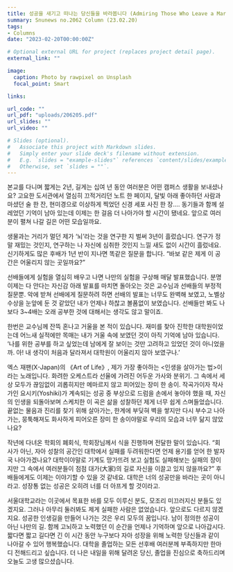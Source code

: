 ```yaml
---
title: 성공을 새기고 떠나는 당신들을 바라봅니다 (Admiring Those Who Leave a Mark of Success and Move On)
summary: Snunews no.2062 Column (23.02.20)
tags:
- Columns
date: "2023-02-20T00:00:00Z"

# Optional external URL for project (replaces project detail page).
external_link: ""

image:
  caption: Photo by rawpixel on Unsplash
  focal_point: Smart

links: 

url_code: ""
url_pdf: "uploads/206205.pdf"
url_slides: ""
url_video: ""

# Slides (optional).
#   Associate this project with Markdown slides.
#   Simply enter your slide deck's filename without extension.
#   E.g. `slides = "example-slides"` references `content/slides/example-slides.md`.
#   Otherwise, set `slides = ""`.
---
```


  <p>본교를 다니며 짧게는 2년, 길게는 십여 년 동안 여러분은 어떤 캠퍼스 생활을 보내셨나요? 고요한 도서관에서 열심히 끄적거리던 노트 한 페이지, 달빛 아래 좋아하던 사람과 마셨던 술 한 잔, 현미경으로 이상하게 찍었던 신경 세포 사진 한 장…. 동기들과 함께 설레었던 기억이 남아 있는데 이제는 한 걸음 더 나아가야 할 시간이 됐네요. 앞으로 여러분이 펼쳐 나갈 길은 어떤 모습일까요.</p>

  <p>생물과는 거리가 멀던 제가 ‘뇌’라는 것을 연구한 지 벌써 3년이 흘렀습니다. 연구가 정말 재밌는 것인지, 연구하는 나 자신에 심취한 것인지 느낄 새도 없이 시간이 흘렀네요. 신기하게도 많은 후배가 1년 반이 지나면 똑같은 질문을 합니다. “바보 같은 제게 이 공간은 어울리지 않는 곳일까요?”</p>

  <p>선배들에게 실험을 열심히 배우고 나면 나만의 실험을 구상해 매달 발표했습니다. 분명 이제는 다 안다는 자신감 아래 발표를 마치면 돌아오는 것은 교수님과 선배들의 부정적 질문뿐. 악에 받쳐 선배에게 질문하려 하면 선배의 발표는 너무도 완벽해 보였고, 노벨상 수상을 눈앞에 둔 것 같았던 내가 언제나 하찮고 볼품없이 보였습니다. 선배들만 봐도 나보다 3~4배는 오래 공부한 것에 대해서는 생각도 않고 말이죠.</p>

  <p>한번은 교수님께 잔뜩 혼나고 거울을 본 적이 있습니다. 재미를 찾아 진학한 대학원이었는데 어느새 실적에만 목매는 내가 거울 속에 보였던 것이 아직 기억에 남아 있습니다. ‘나를 위한 공부를 하고 싶었는데 남에게 잘 보이는 것만 고려하고 있었던 것이 아니었을까. 아! 내 생각이 처음과 달라져서 대학원이 어울리지 않아 보였구나.’</p>

  <p>엑스 재팬(X-Japan)의 《Art of Life》, 제가 가장 좋아하는 <인생을 살아가는 법>이라는 노래입니다. 화려한 오케스트라 선율에 가려진 어두운 가사와 분위기. 그 속에서 세상 모두가 끊임없이 괴롭히지만 메마르지 않고 피어있는 장미 한 송이. 작곡가이자 작사가인 요시키(Yoshiki)가 계속되는 성공 중 부상으로 드럼을 손에서 놓아야 했을 때, 자신의 인생을 되돌아보며 스케치한 이 곡은 삶을 성찰하던 제게 너무 쉽게 스며들었습니다. 끝없는 물음과 진리를 찾기 위해 살아가는, 한계에 부딪혀 벽을 쌓지만 다시 부수고 나아가는, 뭉툭해져도 화사하게 피어오른 장미 한 송이야말로 우리의 모습과 너무 닮지 않았나요?</p>

  <p>작년에 다녀온 학회의 폐회식, 학회장님께서 식을 진행하며 전달한 말이 있습니다. “회사가 아닌, 자아 성찰의 공간인 대학에서 실패를 두려워한다면 언제 용기를 얻어 한 발자국 나아가겠나요? 대학이야말로 기계도 망가뜨려 보고 실험도 실패해보는 실패의 장이지만 그 속에서 여러분들이 점점 대가(大家)의 길로 자신을 이끌고 있지 않을까요?” 후배들에게도 이제는 이야기할 수 있을 것 같네요. 대학은 너의 성공만을 바라는 곳이 아니라고. 성장통 없는 성공은 오히려 너를 더 아프게 할 것이라고.</p>

  <p>서울대학교라는 이곳에서 목표한 바를 모두 이루신 분도, 모조리 미끄러지신 분들도 있겠지요. 그러나 아무리 둘러봐도 제게 실패한 사람은 없었습니다. 앞으로도 다르지 않겠지요. 성공한 인생길을 만들어 나가는 것은 우리 모두의 꿈입니다. 남이 정의한 성공이 아닌 나만의 길. 함께 고뇌하고 노력했던 이 순간을 언제나 기억하며 앞으로 나아갑시다. 짧다면 짧고 길다면 긴 이 시간 동안 누구보다 자아 성장을 위해 노력한 당신들과 같이 나아갈 수 있어 행복했습니다. 대학을 졸업하는 모든 선후배 여러분께 부족하지만 한마디 전해드리고 싶습니다. 더 나은 내일을 위해 달려온 당신, 졸업을 진심으로 축하드리며 오늘도 고생 많으셨습니다.</p>


